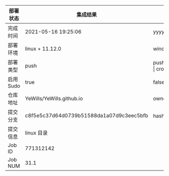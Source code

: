 部署状态 | 集成结果 | 参考值
---|---|---
完成时间 | 2021-05-16 19:25:06 | yyyy-mm-dd hh:mm:ss
部署环境 | linux + 11.12.0 | window \| linux + stable
部署类型 | push | push \| pull_request \| api \| cron
启用Sudo | true | false \| true
仓库地址 | YeWills/YeWills.github.io | owner_name/repo_name
提交分支 | c8f5e5c37d64d0739b51588da1a07d9c3eec5bfb | hash 16位
提交信息 | linux 目录 |
Job ID   | 771312142 |
Job NUM  | 31.1 |
